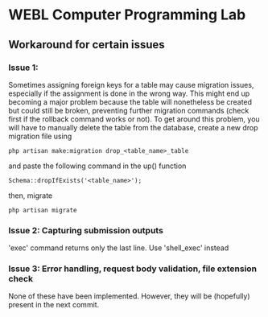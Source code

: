 # WEBL Computer Programming Lab

## Workaround for certain issues

### Issue 1:
Sometimes assigning foreign keys for a table may cause migration issues, especially if the assignment is done in the wrong way. This might end up becoming a major problem because the table will nonetheless be created but could still be broken, preventing further migration commands (check first if the rollback command works or not). To get around this problem, you will have to manually delete the table from the database, create a new drop migration file using

```
php artisan make:migration drop_<table_name>_table
```
and paste the following command in the up() function

```
Schema::dropIfExists('<table_name>');
```
then, migrate

```
php artisan migrate
```

### Issue 2: Capturing submission outputs
'exec' command returns only the last line.
Use 'shell_exec' instead

### Issue 3: Error handling, request body validation, file extension check
None of these have been implemented. However, they will be (hopefully) present in the next commit.

